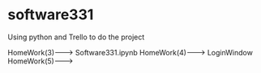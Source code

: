 # software331

Using python and Trello to do the project 

HomeWork(3)---> Software331.ipynb
HomeWork(4)---> LoginWindow
HomeWork(5)--->
